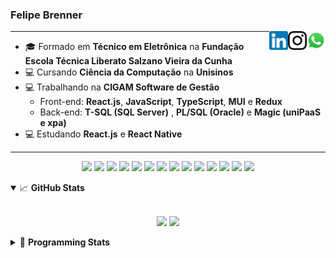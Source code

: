 <h3>Felipe Brenner</h3>

<a href="https://api.whatsapp.com/send?phone=5551995585968" target="_blank" rel="nofollow"><img align="right" width="30rem" src="./assets/whatsapp.png" alt="Whatsapp: +55 51995585968"/></a>
<a href="https://www.instagram.com/felipeobrenner/" target="_blank" rel="nofollow"><img align="right" width="30rem" src="./assets/instagram.png" alt="Instagram: @felipeobrenner"/></a>
<a href="https://www.linkedin.com/in/felipe-de-oliveira-brenner/" target="_blank" rel="nofollow"><img align="right" width="30rem" src="./assets/linkedin.png" alt="LinkedIn: @felipe-de-oliveira-brenner"/></a>

---

- 🎓 Formado em **Técnico em Eletrônica** na **Fundação Escola Técnica Liberato Salzano Vieira da Cunha**
- 💻 Cursando **Ciência da Computação** na **Unisinos**
- 💻 Trabalhando na **CIGAM Software de Gestão**
  - Front-end: **React.js**, **JavaScript**, **TypeScript**, **MUI** e **Redux**
  - Back-end: **T-SQL (SQL Server)** , **PL/SQL (Oracle)** e **Magic (uniPaaS e xpa)**
- 💻 Estudando **React.js** e **React Native**

---

<p align='center'>
  <img width="35rem" src="https://cdn.jsdelivr.net/gh/devicons/devicon/icons/react/react-original.svg" />
  <img width="35rem" src="https://cdn.jsdelivr.net/gh/devicons/devicon/icons/javascript/javascript-plain.svg" />
  <img width="35rem" src="https://cdn.jsdelivr.net/gh/devicons/devicon/icons/typescript/typescript-plain.svg" />
  <img width="35rem" src="https://cdn.jsdelivr.net/gh/devicons/devicon/icons/materialui/materialui-plain.svg" />
  <img width="35rem" src="https://cdn.jsdelivr.net/gh/devicons/devicon/icons/redux/redux-original.svg" />
  <img width="35rem" src="https://cdn.jsdelivr.net/gh/devicons/devicon/icons/css3/css3-plain.svg" />
  <img width="35rem" src="https://cdn.jsdelivr.net/gh/devicons/devicon/icons/html5/html5-plain.svg" />
  <img width="35rem" src="https://cdn.jsdelivr.net/gh/devicons/devicon/icons/vscode/vscode-original.svg" />
  <img width="35rem" src="https://cdn.jsdelivr.net/gh/devicons/devicon/icons/git/git-original.svg" />
  <img width="35rem" src="https://cdn.jsdelivr.net/gh/devicons/devicon/icons/yarn/yarn-original.svg" />
  <img width="35rem" src="https://cdn.jsdelivr.net/gh/devicons/devicon/icons/npm/npm-original-wordmark.svg" />
  <img width="35rem" src="https://cdn.jsdelivr.net/gh/devicons/devicon/icons/microsoftsqlserver/microsoftsqlserver-plain.svg" />
  <img width="35rem" src="https://cdn.jsdelivr.net/gh/devicons/devicon/icons/oracle/oracle-original.svg" />
  <img width="35rem" src="https://cdn.jsdelivr.net/gh/devicons/devicon/icons/ubuntu/ubuntu-plain.svg" />
</p>

<details open>
  <summary>📈 <b>GitHub Stats</b></summary>
  <br>
  <p align="center">
  <img src="https://github-readme-stats.vercel.app/api?username=felipebrenner&show_icons=true&theme=dark"/>
  <img src="https://github-readme-stats.vercel.app/api/top-langs/?username=felipebrenner&layout=compact&theme=dark">
  </p>

</details>

<details>
  <summary>🤖 <b>Programming Stats</b></summary>
  <br/>

  <!--START_SECTION:waka-->
**🐱 My GitHub Data** 

> 🏆 140 Contributions in the Year 2022
 > 
> 📦 196.0 kB Used in GitHub's Storage 
 > 
> 🚫 Not Opted to Hire
 > 
> 📜 23 Public Repositories 
 > 
> 🔑 1 Private Repository 
 > 
**I'm a Night 🦉** 

```text
🌞 Morning    65 commits     ███░░░░░░░░░░░░░░░░░░░░░░   12.52% 
🌆 Daytime    161 commits    ███████░░░░░░░░░░░░░░░░░░   31.02% 
🌃 Evening    284 commits    █████████████░░░░░░░░░░░░   54.72% 
🌙 Night      9 commits      ░░░░░░░░░░░░░░░░░░░░░░░░░   1.73%

```
📅 **I'm Most Productive on Sunday** 

```text
Monday       86 commits     ████░░░░░░░░░░░░░░░░░░░░░   16.57% 
Tuesday      99 commits     ████░░░░░░░░░░░░░░░░░░░░░   19.08% 
Wednesday    69 commits     ███░░░░░░░░░░░░░░░░░░░░░░   13.29% 
Thursday     66 commits     ███░░░░░░░░░░░░░░░░░░░░░░   12.72% 
Friday       45 commits     ██░░░░░░░░░░░░░░░░░░░░░░░   8.67% 
Saturday     47 commits     ██░░░░░░░░░░░░░░░░░░░░░░░   9.06% 
Sunday       107 commits    █████░░░░░░░░░░░░░░░░░░░░   20.62%

```


📊 **This Week I Spent My Time On** 

```text
💬 Programming Languages: 
C++                      8 hrs 42 mins       ████████░░░░░░░░░░░░░░░░░   32.9% 
JavaScript               6 hrs 24 mins       ██████░░░░░░░░░░░░░░░░░░░   24.24% 
TypeScript               5 hrs 21 mins       █████░░░░░░░░░░░░░░░░░░░░   20.23% 
Python                   1 hr 41 mins        █░░░░░░░░░░░░░░░░░░░░░░░░   6.4% 
Markdown                 1 hr 40 mins        █░░░░░░░░░░░░░░░░░░░░░░░░   6.32%

🔥 Editors: 
VS Code                  26 hrs 28 mins      █████████████████████████   100.0%

🐱‍💻 Projects: 
expressions-language     8 hrs 51 mins       ████████░░░░░░░░░░░░░░░░░   33.45% 
2022-1-Processamento-Graf8 hrs 42 mins       ████████░░░░░░░░░░░░░░░░░   32.89% 
www_CGFrontEnd           5 hrs 35 mins       █████░░░░░░░░░░░░░░░░░░░░   21.1% 
genetic-algorithm-traveli1 hr 36 mins        █░░░░░░░░░░░░░░░░░░░░░░░░   6.07% 
Call-Of-Butantan-Corona-W1 hr 15 mins        █░░░░░░░░░░░░░░░░░░░░░░░░   4.74%

💻 Operating System: 
Linux                    26 hrs 28 mins      █████████████████████████   100.0%

```

**I Mostly Code in TypeScript** 

```text
TypeScript               9 repos             █████████░░░░░░░░░░░░░░░░   36.0% 
Java                     3 repos             ███░░░░░░░░░░░░░░░░░░░░░░   12.0% 
JavaScript               3 repos             ███░░░░░░░░░░░░░░░░░░░░░░   12.0% 
CSS                      2 repos             ██░░░░░░░░░░░░░░░░░░░░░░░   8.0% 
Assembly                 1 repo              █░░░░░░░░░░░░░░░░░░░░░░░░   4.0%

```



 Last Updated on 25/04/2022 03:16:59 UTC
<!--END_SECTION:waka-->
</details>
